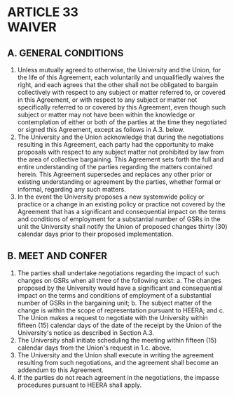 ---
---
# ARTICLE 33 <br> WAIVER 

## A. GENERAL CONDITIONS

1. Unless mutually agreed to otherwise, the University and the Union, for the life of this Agreement, each voluntarily and unqualifiedly waives the right, and each agrees that the other shall not be obligated to bargain collectively with respect to any subject or matter referred to, or covered in this Agreement, or with respect to any subject or matter not specifically referred to or covered by this Agreement, even though such subject or matter may not have been within the knowledge or contemplation of either or both of the parties at the time they negotiated or signed this Agreement, except as follows in A.3. below.
2. The University and the Union acknowledge that during the negotiations resulting in this Agreement, each party had the opportunity to make proposals with respect to any subject matter not prohibited by law from the area of collective bargaining. This Agreement sets forth the full and entire understanding of the parties regarding the matters contained herein. This Agreement supersedes and replaces any other prior or existing understanding or agreement by the parties, whether formal or informal, regarding any such matters.
3. In the event the University proposes a new systemwide policy or practice or a change in an existing policy or practice not covered by the Agreement that has a significant and consequential impact on the terms and conditions of employment for a substantial number of GSRs in the unit the University shall notify the Union of proposed changes thirty (30) calendar days prior to their proposed implementation.

## B. MEET AND CONFER

1. The parties shall undertake negotiations regarding the impact of such changes on GSRs when all three of the following exist:
a. The changes proposed by the University would have a significant and consequential impact on the terms and conditions of employment of a substantial number of GSRs in the bargaining unit;
b. The subject matter of the change is within the scope of representation pursuant to HEERA; and
c. The Union makes a request to negotiate with the University within fifteen (15) calendar days of the date of the receipt by the Union of the University's notice as described in Section A.3.
2. The University shall initiate scheduling the meeting within fifteen (15) calendar days from the Union's request in 1.c. above.
3. The University and the Union shall execute in writing the agreement resulting from such negotiations, and the agreement shall become an addendum to this Agreement.
4. If the parties do not reach agreement in the negotiations, the impasse procedures pursuant to HEERA shall apply.
